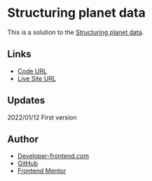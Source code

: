 # Structuring planet data

This is a solution to the [Structuring planet data](hhttps://developer.mozilla.org/en-US/docs/Learn/HTML/Tables/Structuring_planet_data).

## Links

- [Code URL](https://github.com/dirkVerm/frontend-exercises/tree/main/01%20HTML/04%20Structuring%20planet%20data)
- [Live Site URL](https://dirkverm.github.io/frontend-exercises/01%20HTML/04%20Structuring%20planet%20data/)

## Updates

2022/01/12
First version

## Author

- [Developer-frontend.com](https://developer-frontend.com)
- [GitHub](https://github.com/dirkVerm)
- [Frontend Mentor](https://www.frontendmentor.io/profile/dirkVerm)


